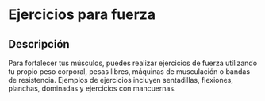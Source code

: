 # Ejercicios para fuerza

## Descripción

Para fortalecer tus músculos, puedes realizar ejercicios de fuerza utilizando tu propio peso corporal, pesas libres, máquinas de musculación o bandas de resistencia. Ejemplos de ejercicios incluyen sentadillas, flexiones, planchas, dominadas y ejercicios con mancuernas. 